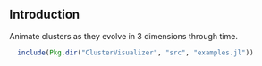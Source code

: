 Introduction
-------------
Animate clusters as they evolve in 3 dimensions through time.

```julia
  include(Pkg.dir("ClusterVisualizer", "src", "examples.jl"))
```
